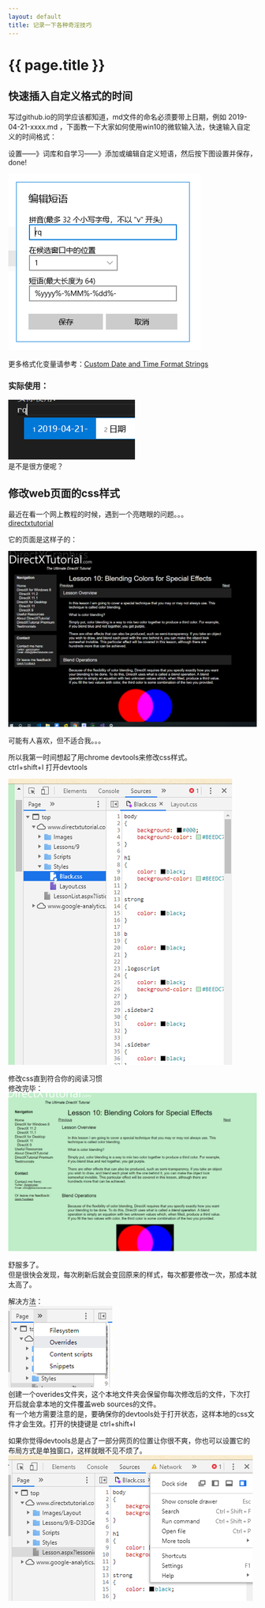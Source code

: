 ```yaml
---
layout: default
title: 记录一下各种奇淫技巧
---
```


{{ page.title }}
================

## 快速插入自定义格式的时间

写过github.io的同学应该都知道，md文件的命名必须要带上日期，例如 2019-04-21-xxxx.md ，下面教一下大家如何使用win10的微软输入法，快速输入自定义的时间格式：

设置——》词库和自学习——》添加或编辑自定义短语，然后按下图设置并保存，done! 

![](/images/2019-04-21-15-12-25.png)

更多格式化变量请参考：[Custom Date and Time Format Strings](https://docs.microsoft.com/en-us/dotnet/standard/base-types/custom-date-and-time-format-strings?wt.mc_id=MVP)

### 实际使用：  
![](/images/rq.png)  
是不是很方便呢？

## 修改web页面的css样式

最近在看一个网上教程的时候，遇到一个亮瞎眼的问题。。。  
[directxtutorial](http://www.directxtutorial.com)

它的页面是这样子的：  

![](/images/2019-04-21-15-59-39.png)

可能有人喜欢，但不适合我。。。

所以我第一时间想起了用chrome devtools来修改css样式。  
ctrl+shift+I 打开devtools  

![](/images/2019-04-21-16-16-13.png)

修改css直到符合你的阅读习惯  
修改完毕：  
![](/images/2019-04-21-16-17-12.png)

舒服多了。  
但是很快会发现，每次刷新后就会变回原来的样式，每次都要修改一次，那成本就太高了。

解决方法：  
![](/images/2019-04-21-16-19-24.png)  
创建一个overides文件夹，这个本地文件夹会保留你每次修改后的文件，下次打开后就会拿本地的文件覆盖web sources的文件。  
有一个地方需要注意的是，要确保你的devtools处于打开状态，这样本地的css文件才会生效。打开的快捷键是 ctrl+shift+I

如果你觉得devtools总是占了一部分网页的位置让你很不爽，你也可以设置它的布局方式是单独窗口，这样就眼不见不烦了。  
![](/images/2019-04-21-21-15-56.png)